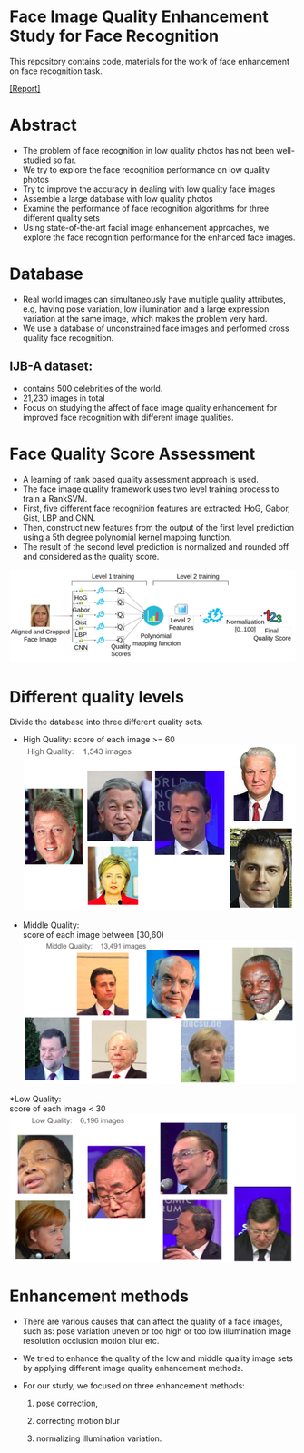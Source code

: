 # Face Image Quality Enhancement Study for Face Recognition
This repository contains code, materials for the work of face enhancement on face recognition task.

[[Report]]([xxx](https://arxiv.org/abs/2307.05534))

# Abstract
* The problem of face recognition in low quality photos has not been well-studied so far. 
* We try to explore the face recognition performance on low quality photos
* Try to improve the accuracy in dealing with low quality face images
* Assemble a large database with low quality photos
* Examine the performance of face recognition algorithms for three different quality sets
* Using state-of-the-art facial image enhancement approaches, we explore the face recognition performance for the enhanced face images.
  
# Database
* Real world images can simultaneously have multiple quality attributes, e.g, having pose variation, low illumination and a large expression variation at the same image, which makes the problem very hard. 
* We use a database of unconstrained face images and performed cross quality face recognition.
  
## IJB-A dataset:
  * contains 500 celebrities of the world.
  * 21,230 images in total
  * Focus on studying the affect of face image quality enhancement for improved face recognition with different image qualities.

# Face Quality Score Assessment
* A learning of rank based quality assessment approach is used. 
* The face image quality framework uses two level training process to train a RankSVM. 
* First, five different face recognition features are extracted: HoG, Gabor, Gist, LBP and CNN.
* Then, construct new features from the output of the first level prediction using a 5th degree polynomial kernel mapping function. 
* The result of the second level prediction is normalized and rounded off and considered as the quality score.

![arch](fig/rank.png)

# Different quality levels
Divide the database into three different quality sets.

* High Quality:
score of each image >= 60
![arch](fig/high.png)

* Middle Quality:    
score of each image between [30,60)
![arch](fig/middle.png)

*Low Quality:    
score of each image < 30
![arch](fig/low.png)


# Enhancement methods
* There are various causes that can affect the quality of a face images, such as:
      pose variation
      uneven or too high or too low illumination
      image resolution
      occlusion
      motion blur etc.
* We tried to enhance the quality of the low and middle quality image sets by applying different image quality enhancement methods. 
* For our study, we focused on three enhancement methods:
  
    1) pose correction,
       
    2) correcting motion blur
       
    3) normalizing illumination variation.








